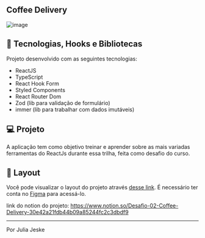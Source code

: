 ## Coffee Delivery
![image](https://user-images.githubusercontent.com/80333527/216475345-1fb93d51-426b-4e69-bd0c-df44786df780.png)


## 🚀 Tecnologias, Hooks e Bibliotecas

Projeto desenvolvido com as seguintes tecnologias:

- ReactJS
- TypeScript
- React Hook Form
- Styled Components
- React Router Dom
- Zod (lib para validação de formulário)
- immer (lib para trabalhar com dados imutáveis)

## 💻 Projeto

A aplicação tem como objetivo treinar e aprender sobre as mais variadas ferramentas do ReactJs durante essa trilha, feita como desafio do curso.

## 🔖 Layout

Você pode visualizar o layout do projeto através [desse link](https://www.figma.com/file/BWZKuLCtGl2pDal4GeqLRC/Coffee-Delivery-(Copy)?node-id=222%3A824&t=rLNPmdPgWCZApK89-1). É necessário ter conta no [Figma](https://figma.com) para acessá-lo.

link do notion do projeto: https://www.notion.so/Desafio-02-Coffee-Delivery-30e42a21fdb44b09a85244fc2c3dbdf9

---

Por Julia Jeske
